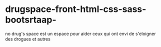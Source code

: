# drugspace-front-html-css-sass-bootsrtaap-
no drug's space est un espace pour aider ceux qui ont envi de s'eloigner des drogues et autres
